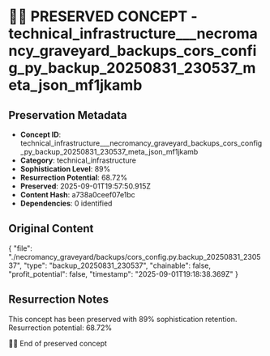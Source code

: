 # 🏴‍☠️ PRESERVED CONCEPT - technical_infrastructure___necromancy_graveyard_backups_cors_config_py_backup_20250831_230537_meta_json_mf1jkamb

## Preservation Metadata
- **Concept ID**: technical_infrastructure___necromancy_graveyard_backups_cors_config_py_backup_20250831_230537_meta_json_mf1jkamb
- **Category**: technical_infrastructure
- **Sophistication Level**: 89%
- **Resurrection Potential**: 68.72%
- **Preserved**: 2025-09-01T19:57:50.915Z
- **Content Hash**: a738a0ceef07e1bc
- **Dependencies**: 0 identified

## Original Content

{
  "file": "./necromancy_graveyard/backups/cors_config.py.backup_20250831_230537",
  "type": "backup_20250831_230537",
  "chainable": false,
  "profit_potential": false,
  "timestamp": "2025-09-01T19:18:38.369Z"
}

## Resurrection Notes
This concept has been preserved with 89% sophistication retention.
Resurrection potential: 68.72%

🏴‍☠️ End of preserved concept